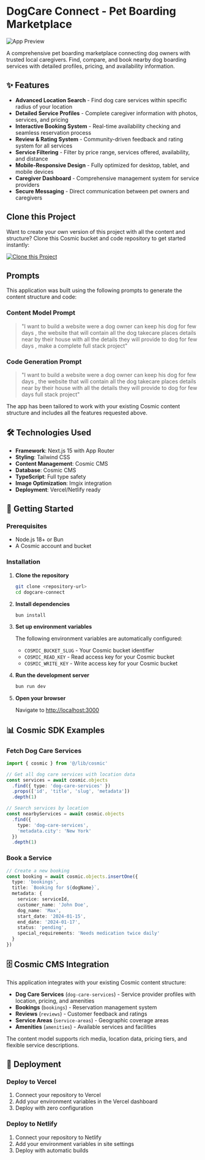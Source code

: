 # DogCare Connect - Pet Boarding Marketplace

![App Preview](https://images.unsplash.com/photo-1601758228041-f3b2795255f1?w=1200&h=300&fit=crop&auto=format)

A comprehensive pet boarding marketplace connecting dog owners with trusted local caregivers. Find, compare, and book nearby dog boarding services with detailed profiles, pricing, and availability information.

## ✨ Features

- **Advanced Location Search** - Find dog care services within specific radius of your location
- **Detailed Service Profiles** - Complete caregiver information with photos, services, and pricing
- **Interactive Booking System** - Real-time availability checking and seamless reservation process
- **Review & Rating System** - Community-driven feedback and rating system for all services
- **Service Filtering** - Filter by price range, services offered, availability, and distance
- **Mobile-Responsive Design** - Fully optimized for desktop, tablet, and mobile devices
- **Caregiver Dashboard** - Comprehensive management system for service providers
- **Secure Messaging** - Direct communication between pet owners and caregivers

## Clone this Project

Want to create your own version of this project with all the content and structure? Clone this Cosmic bucket and code repository to get started instantly:

[![Clone this Project](https://img.shields.io/badge/Clone%20this%20Project-29abe2?style=for-the-badge&logo=cosmic&logoColor=white)](https://app.cosmicjs.com/projects/new?clone_bucket=68bdb579285c02bfe718df78&clone_repository=68bdc49b285c02bfe718df7f)

## Prompts

This application was built using the following prompts to generate the content structure and code:

### Content Model Prompt

> "I want to build a website were a dog owner can keep his dog for few days , the website that will contain all the dog takecare places details near by their house with all the details they will provide to dog for few days , make a complete full stack project"

### Code Generation Prompt

> "I want to build a website were a dog owner can keep his dog for few days , the website that will contain all the dog takecare places details near by their house with all the details they will provide to dog for few days full stack project"

The app has been tailored to work with your existing Cosmic content structure and includes all the features requested above.

## 🛠️ Technologies Used

- **Framework**: Next.js 15 with App Router
- **Styling**: Tailwind CSS
- **Content Management**: Cosmic CMS
- **Database**: Cosmic CMS
- **TypeScript**: Full type safety
- **Image Optimization**: Imgix integration
- **Deployment**: Vercel/Netlify ready

## 🚀 Getting Started

### Prerequisites

- Node.js 18+ or Bun
- A Cosmic account and bucket

### Installation

1. **Clone the repository**
   ```bash
   git clone <repository-url>
   cd dogcare-connect
   ```

2. **Install dependencies**
   ```bash
   bun install
   ```

3. **Set up environment variables**
   
   The following environment variables are automatically configured:
   - `COSMIC_BUCKET_SLUG` - Your Cosmic bucket identifier
   - `COSMIC_READ_KEY` - Read access key for your Cosmic bucket
   - `COSMIC_WRITE_KEY` - Write access key for your Cosmic bucket

4. **Run the development server**
   ```bash
   bun run dev
   ```

5. **Open your browser**
   
   Navigate to [http://localhost:3000](http://localhost:3000)

## 📊 Cosmic SDK Examples

### Fetch Dog Care Services
```typescript
import { cosmic } from '@/lib/cosmic'

// Get all dog care services with location data
const services = await cosmic.objects
  .find({ type: 'dog-care-services' })
  .props(['id', 'title', 'slug', 'metadata'])
  .depth(1)

// Search services by location
const nearbyServices = await cosmic.objects
  .find({ 
    type: 'dog-care-services',
    'metadata.city': 'New York'
  })
  .depth(1)
```

### Book a Service
```typescript
// Create a new booking
const booking = await cosmic.objects.insertOne({
  type: 'bookings',
  title: `Booking for ${dogName}`,
  metadata: {
    service: serviceId,
    customer_name: 'John Doe',
    dog_name: 'Max',
    start_date: '2024-01-15',
    end_date: '2024-01-17',
    status: 'pending',
    special_requirements: 'Needs medication twice daily'
  }
})
```

## 🗄️ Cosmic CMS Integration

This application integrates with your existing Cosmic content structure:

- **Dog Care Services** (`dog-care-services`) - Service provider profiles with location, pricing, and amenities
- **Bookings** (`bookings`) - Reservation management system
- **Reviews** (`reviews`) - Customer feedback and ratings
- **Service Areas** (`service-areas`) - Geographic coverage areas
- **Amenities** (`amenities`) - Available services and facilities

The content model supports rich media, location data, pricing tiers, and flexible service descriptions.

## 🚀 Deployment

### Deploy to Vercel
1. Connect your repository to Vercel
2. Add your environment variables in the Vercel dashboard
3. Deploy with zero configuration

### Deploy to Netlify
1. Connect your repository to Netlify
2. Add your environment variables in site settings
3. Deploy with automatic builds

<!-- README_END -->